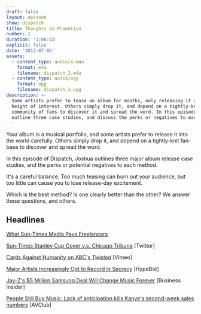 ```yaml
---
draft: false
layout: episode
show: dispatch
title: Thoughts on Promotion
number: 2
duration: '1:06:53'
explicit: false
date: '2013-07-05'
assets:
  - content_type: audio/x-m4a
    format: m4a
    filename: dispatch_2.m4a
  - content_type: audio/ogg
    format: ogg
    filename: dispatch_2.ogg
description: >-
  Some artists prefer to tease an album for months, only releasing it at the
  height of interest. Others simply drop it, and depend on a tightly-knit
  community of fans to discover it and spread the word. In this episode, we
  outline three case studies, and discuss the perks or negatives to each method.
---
```

Your album is a musical portfolio, and some artists prefer to release it into the world carefully. Others simply drop it, and depend on a tightly-knit fan-base to discover and spread the word.

In this episode of Dispatch, Joshua outlines three major album release case studies, and the perks or potential negatives to each method.

It's a careful balance. Too much teasing can burn out your audience, but too little can cause you to lose release-day excitement.

Which is the best method? Is one clearly better than the other? We answer these questions, and others.

## Headlines

[What Sun-Times Media Pays Freelancers](http://jimromenesko.com/2013/06/25/what-sun-times-media-pays-freelancers-for-suburban-newspaper-photo-assignments/)

[Sun-Times Stanley Cup Cover v.s. Chicago Tribune](https://twitter.com/briancassella/statuses/350022531064934400) [Twitter]

[Cards Against Humanity on ABC's *Twisted*](http://vimeo.com/69659351) [Vimeo]

[Major Artists Increasingly Opt to Record in Secrecy](http://www.hypebot.com/hypebot/2013/07/major-artists-increasingly-opt-to-record-in-secrecy.html) [HypeBot]

[Jay-Z's $5 Million Samsung Deal Will Change Music Forever](http://www.businessinsider.com/jay-zs-5-million-samsung-deal-2013-7) [Business Insider]

[People Still Buy Music: Lack of anticipation kills Kanye's second-week sales numbers](http://www.avclub.com/articles/people-still-buy-music-lack-of-anticipation-kills,99737/) [AVClub]

